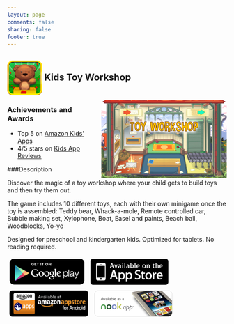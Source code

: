 ```yaml
---
layout: page
comments: false
sharing: false
footer: true
---
```

<h2 style="padding-top:0px;"> <img src="/images/icons/tw_icon_80.png" style="height:80px; border:0px; vertical-align:middle"> Kids Toy Workshop</img> <img src="/images/icons/tw_screen_180.png" style="height:180px; border:0px; float:right; margin-top:10px; margin-left:20px;" /></h2>

### Achievements and Awards

 - Top 5 on <a href="http://www.amazon.com/gp/bestsellers/mobile-apps/2478846011/ref=pd_zg_hrsr_mas_1_2_last">Amazon Kids' Apps</a>
 - 4/5 stars on <a href="http://www.kids-app-reviews.com/kids-toy-workshop-pro-byte-cave-software-inc/">Kids App Reviews</a>

###Description

Discover the magic of a toy workshop where your child gets to build toys and then try them out.

The game includes 10 different toys, each with their own minigame once the toy is assembled:
 Teddy bear, Whack-a-mole, Remote controlled car, Bubble making set, Xylophone, Boat, Easel and paints, Beach ball, Woodblocks, Yo-yo

Designed for preschool and kindergarten kids. Optimized for tablets. No reading required.

<a href="https://play.google.com/store/apps/details?id=com.vividhelix.ToyWorkshop"><img style="border:0;margin:5px;margin:5px;" src="/images/appstores/google_play_badge.png" /></a>
<a href="https://itunes.apple.com/app/kids-toy-workshop-pro/id724846720?ls=1&mt=8"><img src="/images/appstores/appstore_badge.png" style="border:0;margin:5px;"/></a>
<a href="http://www.amazon.com/dp/B00FPZAM1C"><img src="/images/appstores/amazon_badge.png" style="border:0;margin:5px;"/></a>
<a href="http://www.barnesandnoble.com/w/kids-toy-workshop-pro-vivid-helix/1117075425?ean=2940147153031"><img src="/images/appstores/nook_badge.png" style="border:0;margin:5px;"/></a>
